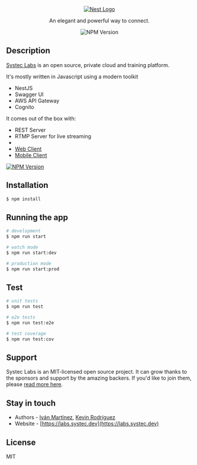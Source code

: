 <p align="center">
  <a href="http://labs.systec.dev/"
  target="blank"><img src="https://avatars.githubusercontent.com/u/90886011?s=200&v=4" alt="Nest Logo" /></a>
</p>

[circleci-image]: https://img.shields.io/circleci/build/github/nestjs/nest/master?token=abc123def456
[circleci-url]: https://circleci.com/gh/nestjs/nest

<p align="center">An elegant and powerful way to connect.</p>


<!-- TODO: Add badges -->
<p align="center">
<img src="https://img.shields.io/npm/v/@imsystec/core.svg" alt="NPM Version" />

## Description

[Systec Labs](https://labs.systec.dev) is an open source, private cloud and training platform.

<p>It's mostly written in Javascript using a modern toolkit</p>
<ul>
<li>NestJS</li>
<li>Swagger UI</li>
<li>AWS API Gateway</li>
<li>Cognito</li>
</ul>

It comes out of the box with:
<ul>
<li>REST Server</li>
<li>RTMP Server for live streaming</li>
<li><li><a href="https://www.github.com/systeclabs/systec-webapp">Web Client</></li></li>
<li><a href="https://www.github.com/systeclabs/systec-mobile">Mobile Client</></li>
</ul>



<a href="https://www.npmjs.com/~imsystec" target="_blank"><img src="https://www.systec.dev/_next/static/images/screenshot_01-ca22adad2b654049fc6d1be20a7227ef.png
" alt="NPM Version" /></a>
## Installation

```bash
$ npm install
```

## Running the app

```bash
# development
$ npm run start

# watch mode
$ npm run start:dev

# production mode
$ npm run start:prod
```

## Test

```bash
# unit tests
$ npm run test

# e2e tests
$ npm run test:e2e

# test coverage
$ npm run test:cov
```

## Support

Systec Labs is an MIT-licensed open source project. It can grow thanks to the sponsors and support by the amazing backers. If you'd like to join them, please [read more here](https://docs.systec.dev/partners).

## Stay in touch

- Authors - [Iván Martínez](https://github.com/alcance), [Kevin Rodríguez](https://github.com/KevinIsYi)
- Website - [https://labs.systec.dev](https://labs.systec.dev)


## License
MIT 
